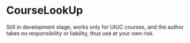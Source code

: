 # CourseLookUp
Still in development stage, works only for UIUC courses, and the author takes no responsibility or liability, thus use at your own risk.
